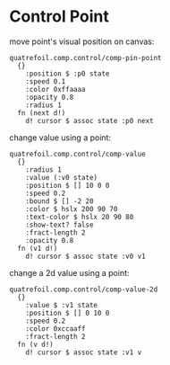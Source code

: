 # Control Point

move point's visual position on canvas:

```
quatrefoil.comp.control/comp-pin-point
  {}
    :position $ :p0 state
    :speed 0.1
    :color 0xffaaaa
    :opacity 0.8
    :radius 1
  fn (next d!)
    d! cursor $ assoc state :p0 next
```

change value using a point:

```
quatrefoil.comp.control/comp-value
  {}
    :radius 1
    :value (:v0 state)
    :position $ [] 10 0 0
    :speed 0.2
    :bound $ [] -2 20
    :color $ hslx 200 90 70
    :text-color $ hslx 20 90 80
    :show-text? false
    :fract-length 2
    :opacity 0.8
  fn (v1 d!)
    d! cursor $ assoc state :v0 v1
```

change a 2d value using a point:

```
quatrefoil.comp.control/comp-value-2d
  {}
    :value $ :v1 state
    :position $ [] 0 10 0
    :speed 0.2
    :color 0xccaaff
    :fract-length 2
  fn (v d!)
    d! cursor $ assoc state :v1 v
```
